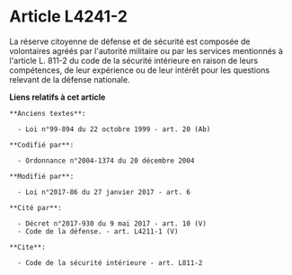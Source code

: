 # Article L4241-2

La réserve citoyenne de défense et de sécurité est composée de volontaires agréés par l'autorité militaire ou par les
services mentionnés à l'article L. 811-2 du code de la sécurité intérieure en raison de leurs compétences, de leur expérience
ou de leur intérêt pour les questions relevant de la défense nationale.

**Liens relatifs à cet article**

	**Anciens textes**:

	  - Loi n°99-894 du 22 octobre 1999 - art. 20 (Ab)

	**Codifié par**:

	  - Ordonnance n°2004-1374 du 20 décembre 2004

	**Modifié par**:

	  - Loi n°2017-86 du 27 janvier 2017 - art. 6

	**Cité par**:

	  - Décret n°2017-930 du 9 mai 2017 - art. 10 (V)
	  - Code de la défense. - art. L4211-1 (V)

	**Cite**:

	  - Code de la sécurité intérieure - art. L811-2
